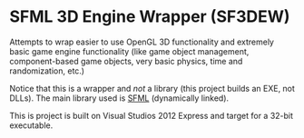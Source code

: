 SFML 3D Engine Wrapper (SF3DEW)
======

Attempts to wrap easier to use OpenGL 3D functionality and extremely basic game engine functionality (like game object management, component-based game objects, very basic physics, time and randomization, etc.)

Notice that this is a wrapper and *not* a library (this project builds an EXE, not DLLs). The main library used is [SFML](https://github.com/LaurentGomila/SFML) (dynamically linked).

This is project is built on Visual Studios 2012 Express and target for a 32-bit executable.
